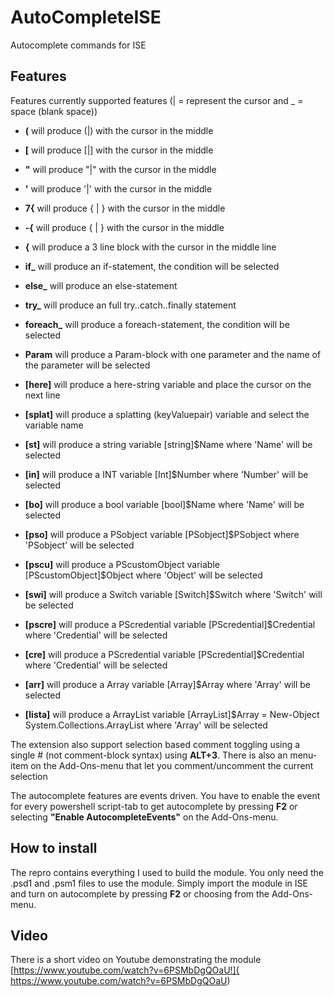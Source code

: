 ﻿# AutoCompleteISE
Autocomplete commands for ISE

## Features

Features currently supported features (| = represent the cursor and _ = space (blank space))

- **(** will produce (|) with the cursor in the middle
- **[** will produce [|] with the cursor in the middle
- **"** will produce "|" with the cursor in the middle
- **'** will produce '|' with the cursor in the middle
- **7{** will produce { | } with the cursor in the middle
- **-{** will produce { | } with the cursor in the middle
- **{** will produce a 3 line block with the cursor in the middle line

- **if_** will produce an if-statement, the condition will be selected
- **else_** will produce an else-statement
- **try_** will produce an full try..catch..finally statement
- **foreach_** will produce a foreach-statement, the condition will be selected
- **Param** will produce a Param-block with one parameter and the name of the parameter will be selected
- **[here]** will produce a here-string variable and place the cursor on the next line
- **[splat]** will produce a splatting (keyValuepair) variable and select the variable name

- **[st]** will produce a string variable [string]$Name where 'Name' will be selected
- **[in]** will produce a INT variable [Int]$Number where 'Number' will be selected
- **[bo]** will produce a bool variable [bool]$Name where 'Name' will be selected
- **[pso]** will produce a PSobject variable [PSobject]$PSobject where 'PSobject' will be selected
- **[pscu]** will produce a PScustomObject variable [PScustomObject]$Object where 'Object' will be selected
- **[swi]** will produce a Switch variable [Switch]$Switch where 'Switch' will be selected
- **[pscre]** will produce a PScredential variable [PScredential]$Credential where 'Credential' will be selected
- **[cre]** will produce a PScredential variable [PScredential]$Credential where 'Credential' will be selected
- **[arr]** will produce a Array variable [Array]$Array where 'Array' will be selected
- **[lista]** will produce a ArrayList variable [ArrayList]$Array = New-Object System.Collections.ArrayList where 'Array' will be selected

The extension also support selection based comment toggling using a single # (not comment-block syntax) using **ALT+3**. There is also 
an menu-item on the Add-Ons-menu that let you comment/uncomment the current selection

The autocomplete features are events driven. You have to enable the event for every powershell script-tab to get autocomplete by
pressing **F2** or selecting **"Enable AutocompleteEvents"** on the Add-Ons-menu.

## How to install

The repro contains everything I used to build the module. You only need the .psd1 and .psm1 files to use the module. Simply import the module in ISE
and turn on autocomplete by pressing **F2** or choosing from the Add-Ons-menu.

## Video

There is a short video on Youtube demonstrating the module [https://www.youtube.com/watch?v=6PSMbDgQOaU!]( https://www.youtube.com/watch?v=6PSMbDgQOaU)